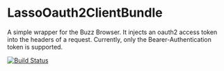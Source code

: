 LassoOauth2ClientBundle
=======================

A simple wrapper for the Buzz Browser. It injects an oauth2 access token into the headers of a request. Currently, only the Bearer-Authentication token is supported.

[![Build Status](https://travis-ci.org/lassodatasystems/LassoOauth2ClientBundle.png?branch=master)](https://travis-ci.org/lassodatasystems/LassoOauth2ClientBundle)
